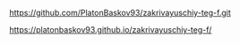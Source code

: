 https://github.com/PlatonBaskov93/zakrivayuschiy-teg-f.git

https://platonbaskov93.github.io/zakrivayuschiy-teg-f/